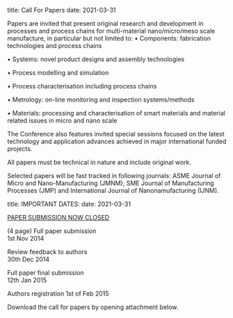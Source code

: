 title: Call For Papers
date: 2021-03-31

Papers are invited that present original research and development in processes and process chains for multi-material nano/micro/meso scale manufacture, in particular but not limited to:
• Components: fabrication technologies and process chains

• Systems: novel product designs and assembly technologies

• Process modelling and simulation

• Process characterisation including process chains

• Metrology: on-line monitoring and inspection systems/methods

• Materials: processing and characterisation of smart materials and material related issues in micro and nano scale

The Conference also features invited special sessions focused on the latest technology and application advances achieved in major international funded projects.


 All papers must be technical in nature and include original work.



Selected papers will be fast tracked in following journals: ASME Journal of Micro and Nano-Manufacturing (JMNM), SME Journal of Manufacturing Processes (JMP) and International Journal of Nanonamufacturing (IJNM).


title: IMPORTANT DATES:
date: 2021-03-31

[PAPER SUBMISSION NOW CLOSED](http://conference.4m-association.org)

(4 page)  Full paper submission  
 1st Nov 2014  

 Review feedback to authors  
 30th Dec 2014 

 Full paper final submission  
12th Jan 2015 

 Authors registration 
 1st of Feb 2015  

Download the call for papers by opening attachment below.